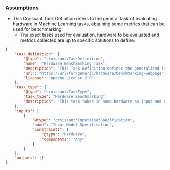 
### Assumptions
- This Croissant Task Definition refers to the general task of evaluating hardware in Machine Learning tasks, obtaining some metrics that can be used for benchmarking.
  - The exact tasks used for evaluation, hardware to be evaluated and metrics collected are up to specific solutions to define.


```json
{
    "task_definition": {
        "@type": "croissant:TaskDefinition",
        "name": "Hardware Benchmarking Task",
        "description": "This Task Definition defines the generalized task of benchmarking hardware regarding Machine Learning performance..",
        "url": "https://url/for/generic/hardware/benchmarking/webpage",
        "license": "Apache License 2.0"
    },
    "task_type": {
        "@type": "croissant:TaskType",
        "task_type": "Hardware Benchmarking",
        "description": "This task takes in some hardware as input and benchmarks its performance. The chosen output metrics and machine learning tasks used for for evaluations are left to Solutions to implement."
    },
    "inputs": [
        {
            "@type": "croissant:InputAssetSpecification",
            "name": "Input Model Specification",
            "constraints": {
                "@type": "Hardware",
                "components": "Any"
            }
        }
    ],
    "outputs": []
}
```